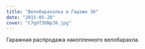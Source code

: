 ```yaml
---
title: "Велобарахолка в Гараже 38"
date: "2015-05-28"
cover: "C7gdf3ONpJ8.jpg"
---
```


Гаражная распродажа накопленного велобарахла.
